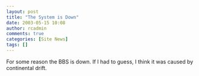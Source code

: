 ```yaml
---
layout: post
title: "The System is Down"
date: 2003-05-15 10:08
author: rcadmin
comments: true
categories: [Site News]
tags: []
---
```

For some reason the BBS is down. If I had to guess, I think it was caused by continental drift.
